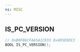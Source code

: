 ```yaml
---
ns: MISC
---
```

## IS_PC_VERSION

```c
// 0xB0FB6CFAA5A1C833 0x4D5D9EE3
BOOL IS_PC_VERSION();
```

